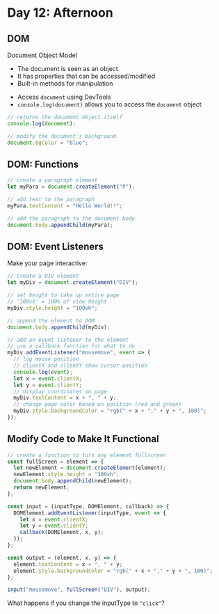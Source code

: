 # Day 12: Afternoon

## DOM

Document Object Model

- The document is seen as an object
- It has properties that can be accessed/modified
- Built-in methods for manipulation

* Access `document` using DevTools
* `console.log(document)` allows you to access the `document` object

```javascript
// returns the document object itself
console.log(document);

// modify the document's background
document.bgColor = "blue";
```

## DOM: Functions

```javascript
// create a paragraph element
let myPara = document.createElement("P");

// add text to the paragraph
myPara.textContent = "Hello World!!";

// add the paragraph to the document body
document.body.appendChild(myPara);
```

## DOM: Event Listeners

Make your page interactive:

```javascript
// create a DIV element
let myDiv = document.createElement("DIV");

// set height to take up entire page
// '100vh' = 100% of view height
myDiv.style.height = "100vh";

// append the element to DOM
document.body.appendChild(myDiv);

// add an event listener to the element
// use a callback function for what to do
myDiv.addEventListener("mousemove", event => {
  // log mouse position
  // clientX and clientY show cursor position
  console.log(event);
  let x = event.clientX;
  let y = event.clientY;
  // display coordinates on page
  myDiv.textContent = x + ", " + y;
  // change page color based on position (red and green)
  myDiv.style.backgroundColor = "rgb(" + x + "," + y + ", 100)";
});
```

## Modify Code to Make It Functional

```javascript
// create a function to turn any element fullscreen
const fullScreen = element => {
  let newElement = document.createElement(element);
  newElement.style.height = "100vh";
  document.body.appendChild(newElement);
  return newElement;
};

const input = (inputType, DOMElement, callback) => {
  DOMElement.addEventListener(inputType, event => {
    let x = event.clientX;
    let y = event.clientY;
    callback(DOMElement, x, y);
  });
};

const output = (element, x, y) => {
  element.textContent = x + ", " + y;
  element.style.backgroundColor = "rgb(" + x + "," + y + ", 100)";
};

input("mousemove", fullScreen("DIV"), output);
```

What happens if you change the inputType to `"click"`?
